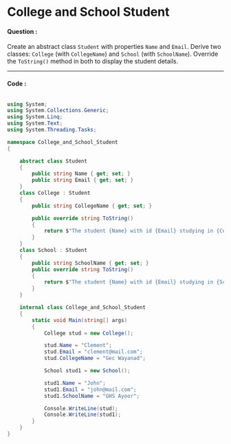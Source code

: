 # College and School Student

#### Question :

Create an abstract class `Student` with properties `Name` and `Email`. Derive two classes: `College` (with `CollegeName`) and `School` (with `SchoolName`). Override the `ToString()` method in both to display the student details.

---

#### Code :

```c#

using System;
using System.Collections.Generic;
using System.Linq;
using System.Text;
using System.Threading.Tasks;

namespace College_and_School_Student
{

    abstract class Student
    {
        public string Name { get; set; }
        public string Email { get; set; }
    }
    class College : Student
    {
        public string CollegeName { get; set; }

        public override string ToString()
        {
            return $"The student {Name} with id {Email} studying in {CollegeName}";
        }
    }
    class School : Student
    {
        public string SchoolName { get; set; }
        public override string ToString()
        {
            return $"The student {Name} with id {Email} studying in {SchoolName}";
        }
    }

    internal class College_and_School_Student
    {
        static void Main(string[] args)
        {
            College stud = new College();

            stud.Name = "Clement";
            stud.Email = "clement@mail.com";
            stud.CollegeName = "Gec Wayanad";

            School stud1 = new School();

            stud1.Name = "John";
            stud1.Email = "john@mail.com";
            stud1.SchoolName = "GHS Ayoor";

            Console.WriteLine(stud);
            Console.WriteLine(stud1);
        }
    }
}

```
